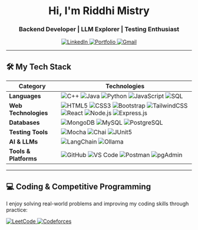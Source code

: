 <div align="center">
  <h1>Hi, I'm Riddhi Mistry</h1>
  <h3>Backend Developer | LLM Explorer | Testing Enthusiast</h3>

  <p>
    <a href="https://www.linkedin.com/in/riddhi-mistry-1bba63251/" target="_blank">
      <img src="https://img.shields.io/badge/LinkedIn-0077B5?style=for-the-badge&logo=linkedin&logoColor=white" alt="LinkedIn"/>
    </a>
    <a href="https://riddhi-1510.github.io/TechShow/" target="_blank">
      <img src="https://img.shields.io/badge/Portfolio-E95420?style=for-the-badge&logoColor=white" alt="Portfolio"/>
    </a>
    <a href="mailto:mistryriddhi1510@gmail.com">
      <img src="https://img.shields.io/badge/Gmail-D14836?style=for-the-badge&logo=gmail&logoColor=white" alt="Gmail"/>
    </a>
  </p>
</div>

---

## 🛠️ My Tech Stack

| Category             | Technologies |
| ------------------- | ------------ |
| **Languages**        | ![C++](https://img.shields.io/badge/C++-00599C?style=for-the-badge&logo=c%2B%2B&logoColor=white) ![Java](https://img.shields.io/badge/Java-ED8B00?style=for-the-badge&logo=openjdk&logoColor=white) ![Python](https://img.shields.io/badge/Python-3776AB?style=for-the-badge&logo=python&logoColor=white) ![JavaScript](https://img.shields.io/badge/JavaScript-F7DF1E?style=for-the-badge&logo=javascript&logoColor=black) ![SQL](https://img.shields.io/badge/SQL-4479A1?style=for-the-badge&logo=mysql&logoColor=white) |
| **Web Technologies** | ![HTML5](https://img.shields.io/badge/HTML5-E34F26?style=for-the-badge&logo=html5&logoColor=white) ![CSS3](https://img.shields.io/badge/CSS3-1572B6?style=for-the-badge&logo=css3&logoColor=white) ![Bootstrap](https://img.shields.io/badge/Bootstrap-7952B3?style=for-the-badge&logo=bootstrap&logoColor=white) ![TailwindCSS](https://img.shields.io/badge/TailwindCSS-06B6D4?style=for-the-badge&logo=tailwindcss&logoColor=white) ![React](https://img.shields.io/badge/React-61DAFB?style=for-the-badge&logo=react&logoColor=black) ![Node.js](https://img.shields.io/badge/Node.js-339933?style=for-the-badge&logo=nodedotjs&logoColor=white) ![Express.js](https://img.shields.io/badge/Express.js-000000?style=for-the-badge&logo=express&logoColor=white) |
| **Databases**        | ![MongoDB](https://img.shields.io/badge/MongoDB-47A248?style=for-the-badge&logo=mongodb&logoColor=white) ![MySQL](https://img.shields.io/badge/MySQL-4479A1?style=for-the-badge&logo=mysql&logoColor=white) ![PostgreSQL](https://img.shields.io/badge/PostgreSQL-4169E1?style=for-the-badge&logo=postgresql&logoColor=white) |
| **Testing Tools**    | ![Mocha](https://img.shields.io/badge/Mocha-8D6748?style=for-the-badge&logo=Mocha&logoColor=white) ![Chai](https://img.shields.io/badge/Chai-A30701?style=for-the-badge&logo=chai&logoColor=white) ![JUnit5](https://img.shields.io/badge/JUnit5-25A162?style=for-the-badge&logo=junit5&logoColor=white) |
| **AI & LLMs**        | ![LangChain](https://img.shields.io/badge/LangChain-2D3A4F?style=for-the-badge&logo=langchain&logoColor=white) ![Ollama](https://img.shields.io/badge/Ollama-000000?style=for-the-badge) |
| **Tools & Platforms**| ![GitHub](https://img.shields.io/badge/GitHub-181717?style=for-the-badge&logo=github&logoColor=white) ![VS Code](https://img.shields.io/badge/VS_Code-007ACC?style=for-the-badge&logo=visualstudiocode&logoColor=white) ![Postman](https://img.shields.io/badge/Postman-FF6C37?style=for-the-badge&logo=Postman&logoColor=white) ![pgAdmin](https://img.shields.io/badge/pgAdmin-2F4156?style=for-the-badge&logo=pgadmin&logoColor=white) |

---

## 💻 Coding & Competitive Programming

I enjoy solving real-world problems and improving my coding skills through practice:

<p align="left">
  <a href="https://leetcode.com/Riddhi1510/" target="_blank">
    <img src="https://img.shields.io/badge/-LeetCode-FFA116?style=for-the-badge&logo=LeetCode&logoColor=black" alt="LeetCode">
  </a>
  <a href="https://codeforces.com/profile/Riddhi-Mistry" target="_blank">
    <img src="https://img.shields.io/badge/-Codeforces-445f9d?style=for-the-badge&logo=Codeforces&logoColor=white" alt="Codeforces">
  </a>
</p>

